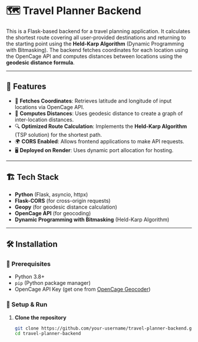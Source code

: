 # 🗺️ Travel Planner Backend

This is a Flask-based backend for a travel planning application. It calculates the shortest route covering all user-provided destinations and returning to the starting point using the **Held-Karp Algorithm** (Dynamic Programming with Bitmasking). The backend fetches coordinates for each location using the OpenCage API and computes distances between locations using the **geodesic distance formula**.

---

## 🚀 Features
- 📍 **Fetches Coordinates**: Retrieves latitude and longitude of input locations via OpenCage API.
- 📏 **Computes Distances**: Uses geodesic distance to create a graph of inter-location distances.
- 🔍 **Optimized Route Calculation**: Implements the **Held-Karp Algorithm** (TSP solution) for the shortest path.
- 🌍 **CORS Enabled**: Allows frontend applications to make API requests.
- 🖥 **Deployed on Render**: Uses dynamic port allocation for hosting.

---

## 🏗️ Tech Stack
- **Python** (Flask, asyncio, httpx)
- **Flask-CORS** (for cross-origin requests)
- **Geopy** (for geodesic distance calculation)
- **OpenCage API** (for geocoding)
- **Dynamic Programming with Bitmasking** (Held-Karp Algorithm)

---

## 🛠️ Installation

### 🔹 Prerequisites
- Python 3.8+
- `pip` (Python package manager)
- OpenCage API Key (get one from [OpenCage Geocoder](https://opencagedata.com/))

### 🔹 Setup & Run
1. **Clone the repository**  
   ```bash
   git clone https://github.com/your-username/travel-planner-backend.git
   cd travel-planner-backend
